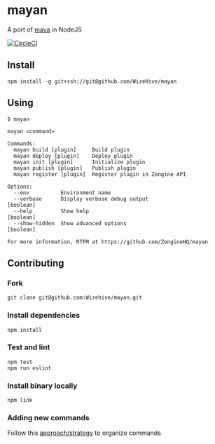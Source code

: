 # mayan

A port of [maya](https://github.com/ZengineHQ/maya) in NodeJS

[![CircleCI](https://circleci.com/gh/Wizehive/mayan.svg?style=svg&circle-token=7f05ffa02401a7473254df1cf61c47a7fdda0eaa)](https://circleci.com/gh/Wizehive/mayan)

## Install

```
npm install -g git+ssh://git@github.com/WizeHive/mayan
```

## Using

```
$ mayan

mayan <command>

Commands:
  mayan build [plugin]     Build plugin
  mayan deploy [plugin]    Deploy plugin
  mayan init [plugin]      Initialize plugin
  mayan publish [plugin]   Publish plugin
  mayan register [plugin]  Register plugin in Zengine API

Options:
  --env          Environment name
  --verbose      Display verbose debug output                          [boolean]
  --help         Show help                                             [boolean]
  --show-hidden  Show advanced options                                 [boolean]

For more information, RTFM at https://github.com/ZengineHQ/mayan

```

## Contributing


### Fork

```
git clone git@github.com:Wizehive/mayan.git
```

### Install dependencies

```
npm install
```

### Test and lint

```
npm test
npm run eslint
```

### Install binary locally

```
npm link
```

### Adding new commands

Follow this [approach/strategy](https://github.com/yargs/yargs/blob/master/docs/advanced.md#example-command-hierarchy-using-commanddir) to organize commands
